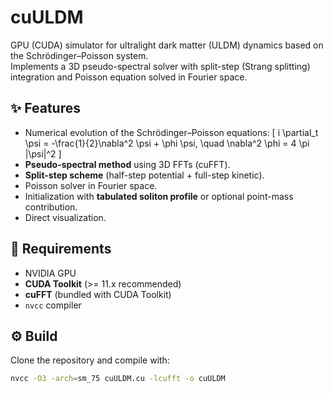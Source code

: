 # cuULDM

GPU (CUDA) simulator for ultralight dark matter (ULDM) dynamics based on the Schrödinger–Poisson system.  
Implements a 3D pseudo-spectral solver with split-step (Strang splitting) integration and Poisson equation solved in Fourier space.

## ✨ Features

- Numerical evolution of the Schrödinger–Poisson equations:
  \[
    i \partial_t \psi = -\frac{1}{2}\nabla^2 \psi + \phi \psi, \quad \nabla^2 \phi = 4 \pi |\psi|^2
  \]
- **Pseudo-spectral method** using 3D FFTs (cuFFT).  
- **Split-step scheme** (half-step potential + full-step kinetic).  
- Poisson solver in Fourier space.  
- Initialization with **tabulated soliton profile** or optional point-mass contribution.  
- Direct visualization. 

## 🚀 Requirements

- NVIDIA GPU 
- **CUDA Toolkit** (>= 11.x recommended)  
- **cuFFT** (bundled with CUDA Toolkit)  
- `nvcc` compiler  

## ⚙️ Build

Clone the repository and compile with:

```bash
nvcc -O3 -arch=sm_75 cuULDM.cu -lcufft -o cuULDM
